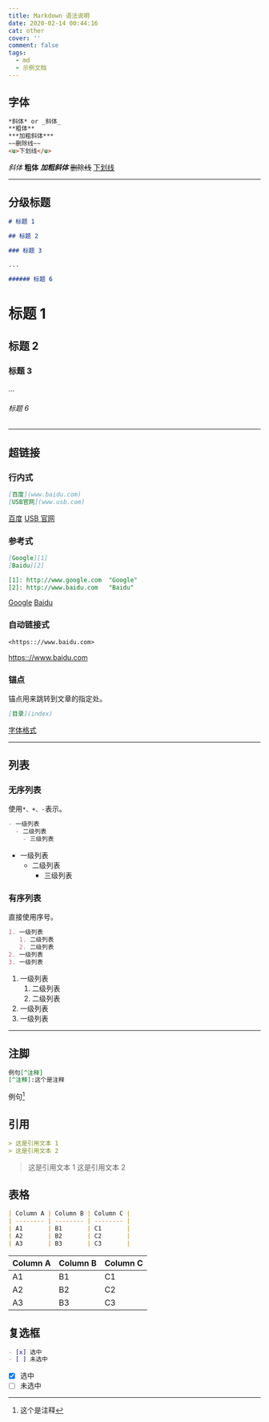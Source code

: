 ```yaml
---
title: Markdown 语法说明
date: 2020-02-14 00:44:16
cat: other
cover: ''
comment: false
tags:
  - md
  - 示例文档
---
```


## 字体

```md
*斜体* or _斜体_
**粗体**
***加粗斜体***
~~删除线~~
<u>下划线</u>
```

_斜体_
**粗体**
***加粗斜体***
~~删除线~~
<u>下划线</u>

---

## 分级标题

```md
# 标题 1

## 标题 2

### 标题 3

...

###### 标题 6
```

# 标题 1

## 标题 2

### 标题 3

...

###### 标题 6

---

## 超链接

### 行内式

```md
[百度](www.baidu.com)
[USB官网](www.usb.com)
```

[百度](www.baidu.com)
[USB 官网](www.usb.com)

### 参考式

```md
[Google][1]
[Baidu][2]

[1]: http://www.google.com	"Google"
[2]: http://www.baidu.com	"Baidu"
```

[Google][1]
[Baidu][2]

[1]: http://www.google.com 'Google'
[2]: http://www.baidu.com 'Baidu'

### 自动链接式

```md
<https:://www.baidu.com>
```

<https:://www.baidu.com>

### 锚点

锚点用来跳转到文章的指定处。

```md
[目录](index)
```

[字体格式](#字体格式)

---

## 列表

### 无序列表

使用`*、+、-`表示。

```md
- 一级列表
  - 二级列表
    - 三级列表
```

- 一级列表
  - 二级列表
    - 三级列表

### 有序列表

直接使用序号。

```md
1. 一级列表
   1. 二级列表
   2. 二级列表
2. 一级列表
3. 一级列表
```

1. 一级列表
   1. 二级列表
   2. 二级列表
2. 一级列表
3. 一级列表

---

## 注脚

```md
例句[^注释]
[^注释]:这个是注释
```

例句[^1]

[^1]: 这个是注释

## 引用

```md
> 这是引用文本 1
> 这是引用文本 2
```

> 这是引用文本 1
> 这是引用文本 2

## 表格

```md
| Column A | Column B | Column C |
| -------- | -------- | -------- |
| A1       | B1       | C1       |
| A2       | B2       | C2       |
| A3       | B3       | C3       |
```

| Column A | Column B | Column C |
| -------- | -------- | -------- |
| A1       | B1       | C1       |
| A2       | B2       | C2       |
| A3       | B3       | C3       |

## 复选框

```md
- [x] 选中
- [ ] 未选中
```

- [x] 选中
- [ ] 未选中
